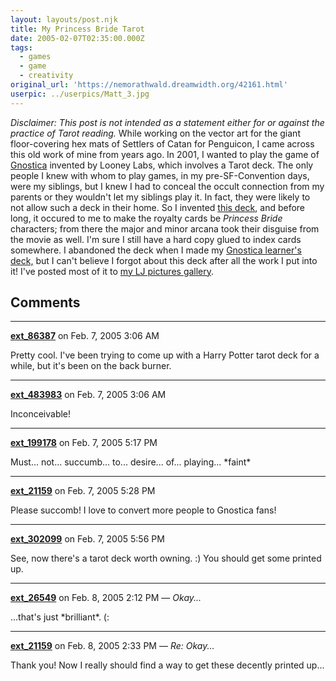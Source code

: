 ```yaml
---
layout: layouts/post.njk
title: My Princess Bride Tarot
date: 2005-02-07T02:35:00.000Z
tags:
  - games
  - game
  - creativity
original_url: 'https://nemorathwald.dreamwidth.org/42161.html'
userpic: ../userpics/Matt_3.jpg
---
```

_Disclaimer: This post is not intended as a statement either for or against the practice of Tarot reading._ While working on the vector art for the giant floor-covering hex mats of Settlers of Catan for Penguicon, I came across this old work of mine from years ago. In 2001, I wanted to play the game of [Gnostica](http://www.wunderland.com/WTS/Ginohn/games/Gnostica/GnosticaRules.html) invented by Looney Labs, which involves a Tarot deck. The only people I knew with whom to play games, in my pre-SF-Convention days, were my siblings, but I knew I had to conceal the occult connection from my parents or they wouldn't let my siblings play it. In fact, they were likely to not allow such a deck in their home. So I invented [this deck](http://pics.livejournal.com/matt_arnold/gallery/0000663p), and before long, it occured to me to make the royalty cards be _Princess Bride_ characters; from there the major and minor arcana took their disguise from the movie as well. I'm sure I still have a hard copy glued to index cards somewhere. I abandoned the deck when I made my [Gnostica learner's deck,](http://www.geocities.com/nemorathwald/Games.htm#gnostica) but I can't believe I forgot about this deck after all the work I put into it! I've posted most of it to [my LJ pictures gallery](http://pics.livejournal.com/matt_arnold/gallery/0000663p).

## Comments

---

**[ext_86387](https://www.dreamwidth.org/users/ext_86387)** on Feb. 7, 2005 3:06 AM

Pretty cool. I've been trying to come up with a Harry Potter tarot deck for a while, but it's been on the back burner.

---

**[ext_483983](https://www.dreamwidth.org/users/ext_483983)** on Feb. 7, 2005 3:06 AM

Inconceivable!

---

**[ext_199178](https://www.dreamwidth.org/users/ext_199178)** on Feb. 7, 2005 5:17 PM

Must... not... succumb... to... desire... of... playing... \*faint\*

---

**[ext_21159](https://www.dreamwidth.org/users/ext_21159)** on Feb. 7, 2005 5:28 PM

Please succomb! I love to convert more people to Gnostica fans!

---

**[ext_302099](https://www.dreamwidth.org/users/ext_302099)** on Feb. 7, 2005 5:56 PM

See, now there's a tarot deck worth owning. :) You should get some printed up.

---

**[ext_26549](https://www.dreamwidth.org/users/ext_26549)** on Feb. 8, 2005 2:12 PM — *Okay...*

...that's just \*brilliant\*. (:

---

**[ext_21159](https://www.dreamwidth.org/users/ext_21159)** on Feb. 8, 2005 2:33 PM — *Re: Okay...*

Thank you! Now I really should find a way to get these decently printed up...

